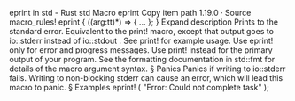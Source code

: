 eprint in std - Rust
std
Macro
eprint
Copy item path
1.19.0
·
Source
macro_rules! eprint {
    ($($arg:tt)*) => { ... };
}
Expand description
Prints to the standard error.
Equivalent to the
print!
macro, except that output goes to
io::stderr
instead of
io::stdout
. See
print!
for
example usage.
Use
eprint!
only for error and progress messages. Use
print!
instead for the primary output of your program.
See the formatting documentation in
std::fmt
for details of the macro argument syntax.
§
Panics
Panics if writing to
io::stderr
fails.
Writing to non-blocking stderr can cause an error, which will lead
this macro to panic.
§
Examples
eprint!
(
"Error: Could not complete task"
);